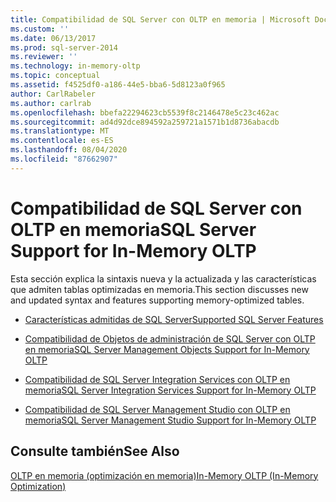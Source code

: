 ```yaml
---
title: Compatibilidad de SQL Server con OLTP en memoria | Microsoft Docs
ms.custom: ''
ms.date: 06/13/2017
ms.prod: sql-server-2014
ms.reviewer: ''
ms.technology: in-memory-oltp
ms.topic: conceptual
ms.assetid: f4525df0-a186-44e5-bba6-5d8123a0f965
author: CarlRabeler
ms.author: carlrab
ms.openlocfilehash: bbefa22294623cb5539f8c2146478e5c23c462ac
ms.sourcegitcommit: ad4d92dce894592a259721a1571b1d8736abacdb
ms.translationtype: MT
ms.contentlocale: es-ES
ms.lasthandoff: 08/04/2020
ms.locfileid: "87662907"
---
```

# <a name="sql-server-support-for-in-memory-oltp"></a><span data-ttu-id="1b55e-102">Compatibilidad de SQL Server con OLTP en memoria</span><span class="sxs-lookup"><span data-stu-id="1b55e-102">SQL Server Support for In-Memory OLTP</span></span>
  <span data-ttu-id="1b55e-103">Esta sección explica la sintaxis nueva y la actualizada y las características que admiten tablas optimizadas en memoria.</span><span class="sxs-lookup"><span data-stu-id="1b55e-103">This section discusses new and updated syntax and features supporting memory-optimized tables.</span></span>  
  
-   [<span data-ttu-id="1b55e-104">Características admitidas de SQL Server</span><span class="sxs-lookup"><span data-stu-id="1b55e-104">Supported SQL Server Features</span></span>](unsupported-sql-server-features-for-in-memory-oltp.md)  
  
-   [<span data-ttu-id="1b55e-105">Compatibilidad de Objetos de administración de SQL Server con OLTP en memoria</span><span class="sxs-lookup"><span data-stu-id="1b55e-105">SQL Server Management Objects Support for In-Memory OLTP</span></span>](sql-server-management-objects-support-for-in-memory-oltp.md)  
  
-   [<span data-ttu-id="1b55e-106">Compatibilidad de SQL Server Integration Services con OLTP en memoria</span><span class="sxs-lookup"><span data-stu-id="1b55e-106">SQL Server Integration Services Support for In-Memory OLTP</span></span>](sql-server-integration-services-support-for-in-memory-oltp.md)  
  
-   [<span data-ttu-id="1b55e-107">Compatibilidad de SQL Server Management Studio con OLTP en memoria</span><span class="sxs-lookup"><span data-stu-id="1b55e-107">SQL Server Management Studio Support for In-Memory OLTP</span></span>](sql-server-management-studio-support-for-in-memory-oltp.md)  
  
## <a name="see-also"></a><span data-ttu-id="1b55e-108">Consulte también</span><span class="sxs-lookup"><span data-stu-id="1b55e-108">See Also</span></span>  
 [<span data-ttu-id="1b55e-109">OLTP en memoria &#40;optimización en memoria&#41;</span><span class="sxs-lookup"><span data-stu-id="1b55e-109">In-Memory OLTP &#40;In-Memory Optimization&#41;</span></span>](in-memory-oltp-in-memory-optimization.md)  
  
  
